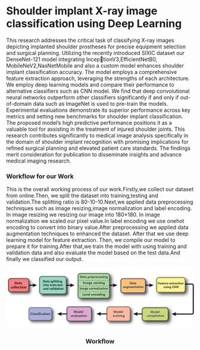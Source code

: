 # Shoulder implant X-ray image classification using Deep Learning


This research addresses the critical task of classifying X-ray images depicting implanted
shoulder prostheses for precise equipment selection and surgical planning. Utilizing
the recently introduced SIXIC dataset our DenseNet-121 model integrating InceptionV3,EfficientNetB0, MobileNeV2,NasNetMobile and also a custom model enhances
shoulder implant classification accuracy. The model employs a comprehensive feature
extraction approach, leveraging the strengths of each architecture. We employ deep
learning models and compare their performance to alternative classifiers such as CNN
model. We find that deep convolutional neural networks outperform other classifiers
significantly if and only if out-of-domain data such as ImageNet is used to pre-train
the models. Experimental evaluations demonstrate its superior performance across key
metrics and setting new benchmarks for shoulder implant classification. The proposed
model’s high predictive performance positions it as a valuable tool for assisting in the
treatment of injured shoulder joints. This research contributes significantly to medical
image analysis specifically in the domain of shoulder implant recognition with promising
implications for refined surgical planning and elevated patient care standards. The findings
merit consideration for publication to disseminate insights and advance medical imaging
research.


### Workflow for our Work

This is the overall working process of our work.Firstly,we collect our dataset from online.Then, we split the dataset into training,testing and validation.The splitting ratio is 80-10-10.Next,we applied data preprocessing techniques such as image resizing,image normalization and label encoding. In image resizing we resizing our image into 180×180. In image normalization we scaled our pixel value.In label encoding  we use onehot encoding to convert into binary value.After preprocessing we applied data augmentation techniques to enhanced the dataset. After that we use deep learning model for feature extraction. Then, we compile our model to prepare it for training.After that,we train the model with using training and validation data and also evaluate the model based on the test data.And finally we classified our output.

![Logo](https://github.com/anik-devops11/shoulder-implant-xray-image-classification-with-attention-based-deep-learning-model/blob/main/Diagram/work%20flow.png)

<h3  align="center"> Workflow </h3>
